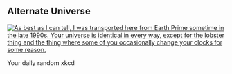 ## Alternate Universe
[![As best as I can tell, I was transported here from Earth Prime sometime in the late 1990s. Your universe is identical in every way, except for the lobster thing and the thing where some of you occasionally change your clocks for some reason.](https://imgs.xkcd.com/comics/alternate_universe.png)](https://xkcd.com/1268/ "As best as I can tell, I was transported here from Earth Prime sometime in the late 1990s. Your universe is identical in every way, except for the lobster thing and the thing where some of you occasionally change your clocks for some reason.")

Your daily random xkcd
